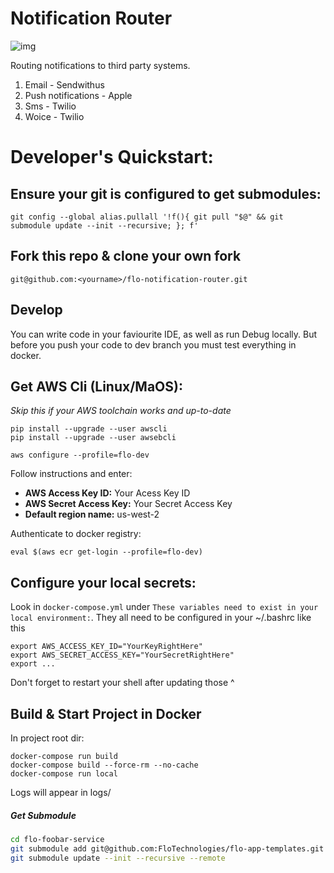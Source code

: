 # Notification Router
![img](http://makeameme.org/media/created/notifications-notifications-everywhere.jpg)

Routing notifications to third party systems.

1. Email - Sendwithus
2. Push notifications - Apple
3. Sms - Twilio
4. Woice - Twilio 


# Developer's Quickstart:
## Ensure your git is configured to get submodules:
```
git config --global alias.pullall '!f(){ git pull "$@" && git submodule update --init --recursive; }; f'
```

## Fork this repo & clone your own fork
```
git@github.com:<yourname>/flo-notification-router.git
```

## Develop
You can write code in your faviourite IDE, as well as run Debug locally.
But before you push your code to dev branch you must test everything in docker.


## Get AWS Cli (Linux/MaOS):
_Skip this if your AWS toolchain works and up-to-date_
```
pip install --upgrade --user awscli
pip install --upgrade --user awsebcli
```

```
aws configure --profile=flo-dev
```
Follow instructions and enter:
- __AWS Access Key ID:__ Your Acess Key ID
- __AWS Secret Access Key:__ Your Secret Access Key
- __Default region name:__ us-west-2

Authenticate to docker registry:
```
eval $(aws ecr get-login --profile=flo-dev)
```

## Configure your local secrets:
Look in `docker-compose.yml` under `These variables need to exist in your local environment:`. 
They all need to be configured in your ~/.bashrc like this
```
export AWS_ACCESS_KEY_ID="YourKeyRightHere"
export AWS_SECRET_ACCESS_KEY="YourSecretRightHere" 
export ...
```
Don't forget to restart your shell after updating those ^

## Build & Start Project in Docker
In project root dir:
```
docker-compose run build
docker-compose build --force-rm --no-cache
docker-compose run local
```
Logs will appear in logs/

##### Get Submodule
```bash
cd flo-foobar-service
git submodule add git@github.com:FloTechnologies/flo-app-templates.git .app
git submodule update --init --recursive --remote
```
